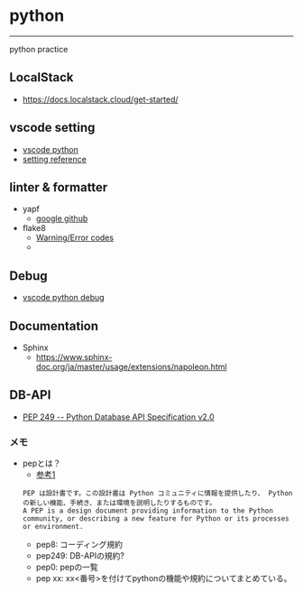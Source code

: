 # python
--------------------------------------------------------------------
python practice

## LocalStack
- https://docs.localstack.cloud/get-started/

## vscode setting
- [vscode python](https://code.visualstudio.com/docs/python/editing)
- [setting reference](https://code.visualstudio.com/docs/python/settings-reference)

## linter & formatter
- yapf
    - [google github](https://github.com/google/yapf)
- flake8
    - [Warning/Error codes](https://flake8.pycqa.org/en/2.6.0/warnings.html)
    - 

## Debug
- [vscode python debug](https://code.visualstudio.com/docs/python/testing)

## Documentation
- Sphinx
    - https://www.sphinx-doc.org/ja/master/usage/extensions/napoleon.html

## DB-API
- [PEP 249 -- Python Database API Specification v2.0](https://www.python.org/dev/peps/pep-0249/)

### メモ
- pepとは？
    - [参考1](https://python.ms/pep/#pep-3105-print-%E3%82%92%E9%96%A2%E6%95%B0%E3%81%AB%E3%81%99%E3%82%8B)
    ```
    PEP は設計書です。この設計書は Python コミュニティに情報を提供したり、 Python の新しい機能、手続き、または環境を説明したりするものです。
    A PEP is a design document providing information to the Python community, or describing a new feature for Python or its processes or environment.
    ```
    - pep8: コーディング規約
    - pep249: DB-APIの規約?
    - pep0: pepの一覧
    - pep xx: xx<番号>を付けてpythonの機能や規約についてまとめている。